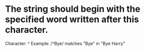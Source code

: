# The string should begin with the specified word written after this character.

Character: ^
Example: /^Bye/ matches "Bye" in "Bye Harry"